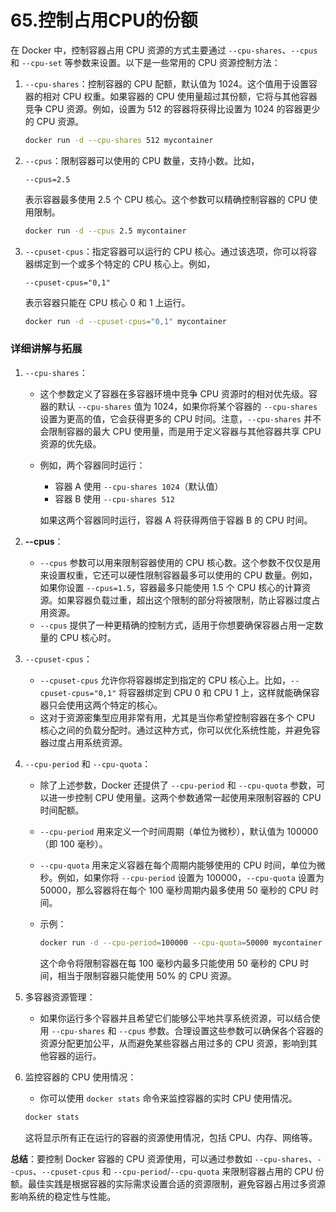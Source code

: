 # 65.控制占用CPU的份额

在 Docker 中，控制容器占用 CPU 资源的方式主要通过 `--cpu-shares`、`--cpus` 和 `--cpu-set` 等参数来设置。以下是一些常用的 CPU 资源控制方法：

1. `--cpu-shares`：控制容器的 CPU 配额，默认值为 1024。这个值用于设置容器的相对 CPU 权重。如果容器的 CPU 使用量超过其份额，它将与其他容器竞争 CPU 资源。例如，设置为 512 的容器将获得比设置为 1024 的容器更少的 CPU 资源。

   ```bash
   docker run -d --cpu-shares 512 mycontainer
   ```

2. `--cpus`：限制容器可以使用的 CPU 数量，支持小数。比如，

   ```
   --cpus=2.5
   ```

   表示容器最多使用 2.5 个 CPU 核心。这个参数可以精确控制容器的 CPU 使用限制。

   ```bash
   docker run -d --cpus 2.5 mycontainer
   ```

3. `--cpuset-cpus`：指定容器可以运行的 CPU 核心。通过该选项，你可以将容器绑定到一个或多个特定的 CPU 核心上。例如，

   ```
   --cpuset-cpus="0,1"
   ```

   表示容器只能在 CPU 核心 0 和 1 上运行。

   ```bash
   docker run -d --cpuset-cpus="0,1" mycontainer
   ```

### 详细讲解与拓展

1. `--cpu-shares`：

   - 这个参数定义了容器在多容器环境中竞争 CPU 资源时的相对优先级。容器的默认 `--cpu-shares` 值为 1024，如果你将某个容器的 `--cpu-shares` 设置为更高的值，它会获得更多的 CPU 时间。注意，`--cpu-shares` 并不会限制容器的最大 CPU 使用量，而是用于定义容器与其他容器共享 CPU 资源的优先级。

   - 例如，两个容器同时运行：

     - 容器 A 使用 `--cpu-shares 1024`（默认值）
     - 容器 B 使用 `--cpu-shares 512`

     如果这两个容器同时运行，容器 A 将获得两倍于容器 B 的 CPU 时间。

2. **--cpus**：

   - `--cpus` 参数可以用来限制容器使用的 CPU 核心数。这个参数不仅仅是用来设置权重，它还可以硬性限制容器最多可以使用的 CPU 数量。例如，如果你设置 `--cpus=1.5`，容器最多只能使用 1.5 个 CPU 核心的计算资源。如果容器负载过重，超出这个限制的部分将被限制，防止容器过度占用资源。
   - `--cpus` 提供了一种更精确的控制方式，适用于你想要确保容器占用一定数量的 CPU 核心时。

3. `--cpuset-cpus`：

   - `--cpuset-cpus` 允许你将容器绑定到指定的 CPU 核心上。比如，`--cpuset-cpus="0,1"` 将容器绑定到 CPU 0 和 CPU 1 上，这样就能确保容器只会使用这两个特定的核心。
   - 这对于资源密集型应用非常有用，尤其是当你希望控制容器在多个 CPU 核心之间的负载分配时。通过这种方式，你可以优化系统性能，并避免容器过度占用系统资源。

4. `--cpu-period` 和 `--cpu-quota`：

   - 除了上述参数，Docker 还提供了 `--cpu-period` 和 `--cpu-quota` 参数，可以进一步控制 CPU 使用量。这两个参数通常一起使用来限制容器的 CPU 时间配额。

   - `--cpu-period` 用来定义一个时间周期（单位为微秒），默认值为 100000（即 100 毫秒）。

   - `--cpu-quota` 用来定义容器在每个周期内能够使用的 CPU 时间，单位为微秒。例如，如果你将 `--cpu-period` 设置为 100000，`--cpu-quota` 设置为 50000，那么容器将在每个 100 毫秒周期内最多使用 50 毫秒的 CPU 时间。

   - 示例：

     ```bash
     docker run -d --cpu-period=100000 --cpu-quota=50000 mycontainer
     ```

     这个命令将限制容器在每 100 毫秒内最多只能使用 50 毫秒的 CPU 时间，相当于限制容器只能使用 50% 的 CPU 资源。

5. 多容器资源管理：

   - 如果你运行多个容器并且希望它们能够公平地共享系统资源，可以结合使用 `--cpu-shares` 和 `--cpus` 参数。合理设置这些参数可以确保各个容器的资源分配更加公平，从而避免某些容器占用过多的 CPU 资源，影响到其他容器的运行。

6. 监控容器的 CPU 使用情况：

   - 你可以使用 `docker stats` 命令来监控容器的实时 CPU 使用情况。

   ```bash
   docker stats
   ```

   这将显示所有正在运行的容器的资源使用情况，包括 CPU、内存、网络等。

**总结**：要控制 Docker 容器的 CPU 资源使用，可以通过参数如 `--cpu-shares`、`--cpus`、`--cpuset-cpus` 和 `--cpu-period`/`--cpu-quota` 来限制容器占用的 CPU 份额。最佳实践是根据容器的实际需求设置合适的资源限制，避免容器占用过多资源影响系统的稳定性与性能。